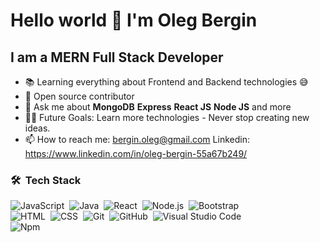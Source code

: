 
# Hello world 👋 I'm Oleg Bergin

## I am a MERN Full Stack Developer

- 📚 Learning everything about Frontend and Backend technologies 😅
- 👯 Open source contributor
- 💬 Ask me about **MongoDB** **Express** **React JS** **Node JS** and more
- 💪🏼 Future Goals: Learn more technologies - Never stop creating new ideas.
- 📫 How to reach me: bergin.oleg@gmail.com Linkedin: https://www.linkedin.com/in/oleg-bergin-55a67b249/


### 🛠 &nbsp;Tech Stack


![JavaScript](https://img.shields.io/badge/-JavaScript-05122A?style=flat&logo=javascript)&nbsp;
![Java](https://img.shields.io/badge/-Java-05122A?style=flat&logo=Java&logoColor=FFA518)&nbsp;
![React](https://img.shields.io/badge/-React-05122A?style=flat&logo=react)&nbsp;
![Node.js](https://img.shields.io/badge/-Node.js-05122A?style=flat&logo=node.js)&nbsp;
![Bootstrap](https://img.shields.io/badge/-Bootstrap-05122A?style=flat&logo=bootstrap&logoColor=563D7C)\
![HTML](https://img.shields.io/badge/-HTML-05122A?style=flat&logo=HTML5)&nbsp;
![CSS](https://img.shields.io/badge/-CSS-05122A?style=flat&logo=CSS3&logoColor=1572B6)&nbsp;
![Git](https://img.shields.io/badge/-Git-05122A?style=flat&logo=git)&nbsp;
![GitHub](https://img.shields.io/badge/-GitHub-05122A?style=flat&logo=github)&nbsp;
![Visual Studio Code](https://img.shields.io/badge/-Visual%20Studio%20Code-05122A?style=flat&logo=visual-studio-code&logoColor=007ACC)&nbsp;\
![Npm](https://img.shields.io/badge/-npm-CB3837?style=flat-square&logo=npm)


